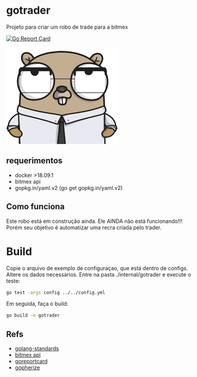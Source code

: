 # gotrader

Projeto para criar um robo de trade para a bitmex

[![Go Report Card](https://goreportcard.com/badge/github.com/thiago-scherrer/gotrader)](https://goreportcard.com/report/github.com/thiago-scherrer/gotrader)

![gopher](assets/gopher.png)


## requerimentos

- docker >18.09.1
- bitmex api
- gopkg.in/yaml.v2 (go get gopkg.in/yaml.v2)
## Como funciona

Este robo está em construção ainda. Ele AINDA não está funcionando!!! 
Porém seu objetivo é automatizar uma recra criada pelo trader.

# Build

Copie o arquivo de exemplo de configuraçao, que está dentro de configs. Altere os dados necessários.
Entre na pasta ./internal/gotrader e execute o teste:

```bash
go test -args config ../../config.yml
```

Em seguida, faça o build:

```bash
go build -o gotrader 
```

## Refs

- [golang-standards](https://github.com/golang-standards/project-layout)
- [bitmex api](https://www.bitmex.com/api/explorer/)
- [goreportcard](https://goreportcard.com/)
- [gopherize](https://gopherize.me)
